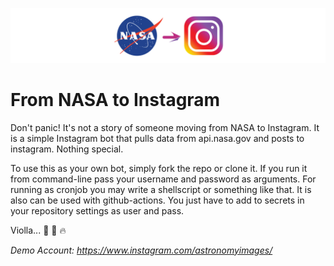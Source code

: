 <p align="center">
  <img alt="" style="{max-height: 50px}" src="./images/Banner.png">
</p>

# From NASA to Instagram
Don't panic! It's not a story of someone moving from NASA to Instagram.
It is a simple Instagram bot that pulls data from api.nasa.gov and posts to instagram. Nothing special.

To use this as your own bot, simply fork the repo or clone it.
If you run it from command-line pass your username and password as arguments. For running as cronjob you may write a shellscript or something like that.
It is also can be used with github-actions. You just have to add to secrets in your repository settings as user and pass.

Violla... :beers: :wine_glass: :fire:

_Demo Account: https://www.instagram.com/astronomyimages/_
